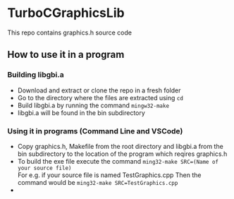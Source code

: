 # TurboCGraphicsLib
This repo contains graphics.h source code

## How to use it in a program
### Building libgbi.a
- Download and extract or clone the repo in a fresh folder
- Go to the directory where the files are extracted using `cd`
- Build libgbi.a by running the command `mingw32-make`
- libgbi.a will be found in the bin subdirectory

### Using it in programs (Command Line and VSCode)
- Copy graphics.h, Makefile from the root directory and libgbi.a from the bin subdirectory to the location of the program which reqires graphics.h
- To build the exe file execute the command `ming32-make SRC=(Name of your source file)`  
For e.g. if your source file is named TestGraphics.cpp Then the command would be `ming32-make SRC=TestGraphics.cpp`
- 
  
